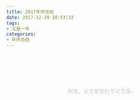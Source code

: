 ```yaml
---
title: 2017年终总结
date: 2017-12-29 10:53:33
tags:
- 又是一年
categories:
- 年终总结
---
```


<div style="text-align:center; color: #ccc; height:200px;line-height:200px">啊哦，该文章暂时不可见哦~</div>

  <div style="display:none">

{% blockquote %}动荡的一年。{% endblockquote %}
&emsp;&emsp;每到临近年终，心里都有一种失落的感觉，这种失落感既来于年初给自己定的目标很多没有实现，也源于在很多机遇来临的时候没有好好把握。

<!-- more -->

**> 外部因素**：
16年底进入的元银在17年初黄了，被老东家丰瑞祥召回，屋漏偏逢连夜雨，丰瑞祥在10月份资金链断裂，发不出工资，大批量裁员，我也离职了，来到了文思。

**> 工作方面**：
在技术的成长反面，今年是我进步最慢的一年，对自己十分不满意。做了一年的RN+react，想起去年给自己定下要征服android，迈进全栈的计划，对自己失望。
* 使用RN & react-navigation & redux封装了一个脚手架，比起官网例子更简单易懂，目前在github上的star 达到21个。
* 学习mobx的过程中，使用RN & mobx & react-native-router-flux开发了一个简单的APP (ASimpleApp),也开源在了GitHub。
* 使用react重构了公司原来的前端框架，并开源了自己使用node部署react/vue项目的服务端部署方案。

**> 生活方面**：
* 还是单身狗，汪汪汪！！！！！！
* 学会了红烧肉，大盘鸡，学会了做鱼。
* 几乎要放弃LOL了，吃鸡真好玩！
* 一个人的日子过够了啊！
* 学会了滑板，虽然快被摔死了，虽然右腿膝盖上留下了一块很大的疤痕。
* 自己的脾气今年有好那么一点点，学会克制。

**> 新年寄语**：
* 改改自己的臭脾气吧，不然真的孤独终老了！
* 致力于学习原生JS和nodeJs，至少要看三本技术方面的书，并且po出读书笔记！
* 一！定！要！勤跑步，经常运动，不要做一个死肥宅了啊！
* 晚上十二点之前一定要睡觉啊，奔三了啊，身体不比当年了啊！
* 碰见喜欢的女孩子，一定要勇敢一点表达出来啊！
* 总之吧，新的一年，新的开始，一定要比去年好，要有长足的进步，不要让明年写年终总结的时候又这样尴尬的凑字了啊啊啊！！

</div>